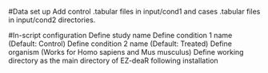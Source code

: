#Data set up
Add control .tabular files in input/cond1 and cases .tabular files in input/cond2 directories.

#In-script configuration
Define study name 
Define condition 1 name (Default: Control)
Define condition 2 name (Default: Treated)
Define organism (Works for Homo sapiens and Mus musculus)
Define working directory as the main directory of EZ-deaR following installation

